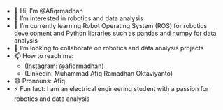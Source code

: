 - 👋 Hi, I’m @Afiqrmadhan
- 👀 I’m interested in robotics and data analysis
- 🌱 I’m currently learning Robot Operating System (ROS) for robotics development and Python libraries such as pandas and numpy for data analysis
- 💞️ I’m looking to collaborate on robotics and data analysis projects
- 📫 How to reach me:
     - (Instagram: @afiqrmadhan)
     - (Linkedin: Muhammad Afiq Ramadhan   Oktaviyanto)
- 😄 Pronouns: Afiq
- ⚡ Fun fact: I am an electrical engineering student with a passion for robotics and data analysis
